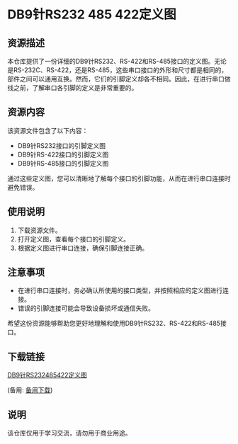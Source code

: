 # DB9针RS232 485 422定义图

## 资源描述

本仓库提供了一份详细的DB9针RS232、RS-422和RS-485接口的定义图。无论是RS-232C、RS-422，还是RS-485，这些串口接口的外形和尺寸都是相同的，部件之间可以通用互换。然而，它们的引脚定义却各不相同。因此，在进行串口做线之前，了解串口各引脚的定义是非常重要的。

## 资源内容

该资源文件包含了以下内容：

- DB9针RS232接口的引脚定义图
- DB9针RS-422接口的引脚定义图
- DB9针RS-485接口的引脚定义图

通过这些定义图，您可以清晰地了解每个接口的引脚功能，从而在进行串口连接时避免错误。

## 使用说明

1. 下载资源文件。
2. 打开定义图，查看每个接口的引脚定义。
3. 根据定义图进行串口连接，确保引脚连接正确。

## 注意事项

- 在进行串口连接时，务必确认所使用的接口类型，并按照相应的定义图进行连接。
- 错误的引脚连接可能会导致设备损坏或通信失败。

希望这份资源能够帮助您更好地理解和使用DB9针RS232、RS-422和RS-485接口。

## 下载链接
[DB9针RS232485422定义图](https://pan.quark.cn/s/ea49d5378346) 

(备用: [备用下载](https://pan.baidu.com/s/1VbMhWwUNENb8YM2PfPjtWg?pwd=1234))

## 说明

该仓库仅用于学习交流，请勿用于商业用途。
